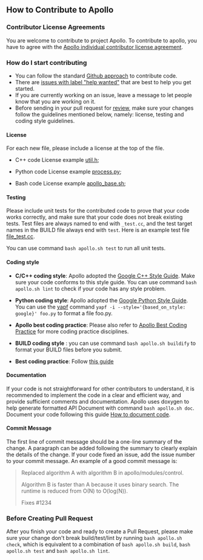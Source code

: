 ## How to Contribute to Apollo

### Contributor License Agreements

You are welcome to contribute to project Apollo. To contribute to apollo, you have to agree with the [Apollo individual contributor license agreement](
                https://gist.githubusercontent.com/startcode/f5ccf8887bfc7727a0ae05bf0d601e30/raw/029a11300e987e34a29a9d247ac30caa7f6741a7/Apollo_Individual_Contributor_License_Agreement).

### How do I start contributing

* You can follow the standard [Github approach](https://help.github.com/articles/using-pull-requests/) to contribute code.
* There are [issues with label "help wanted"](https://github.com/ApolloAuto/apollo/labels/help%20wanted) that are best to help you get started.
* If you are currently working on an issue, leave a message to let people know that you are working on it.
* Before sending in your pull request for
[review](https://github.com/ApolloAuto/apollo/pulls),
make sure your changes follow the guidelines mentioned below, namely: license, testing and coding style guidelines.

#### License

For each new file, please include a license at the top of the file.

* C++ code License example [util.h](modules/common/util/util.h);

* Python code License example [process.py](modules/tools/vehicle_calibration/process.py);

* Bash code License example [apollo_base.sh](scripts/apollo_base.sh);

#### Testing

Please include unit tests for the contributed code to prove that your code works correctly,
and make sure that your code does not break existing tests. Test files are always named to end with `_test.cc`, and the test target names in the BUILD file always end with `test`.
Here is an example test file [file_test.cc](cyber/common/file_test.cc).

You can use command `bash apollo.sh test` to run all unit tests.

#### Coding style

* **C/C++ coding style**: Apollo adopted the [Google C++ Style Guide](https://google.github.io/styleguide/cppguide.html). Make sure your code conforms to this style guide. You can use command `bash apollo.sh lint` to check if your code has any style problem.

* **Python coding style**:  Apollo adopted the [Google Python Style Guide](https://google.github.io/styleguide/pyguide.html). You can use the  [yapf](https://github.com/google/yapf) command `yapf -i --style='{based_on_style: google}' foo.py` to format a file foo.py.

* **Apollo best coding practice**: Please also refer to [Apollo Best Coding Practice](docs/technical_tutorial/best_coding_practice.md) for more coding practice disciplines.

* **BUILD coding style** : you can use command `bash apollo.sh buildify` to format your BUILD files before you submit.

* **Best coding practice**: Follow [this guide](docs/technical_tutorial/best_coding_practice.md)

#### Documentation

If your code is not straightforward for other contributors to understand, it is recommended to implement the code in a clear and efficient way, and provide sufficient comments and documentation.
Apollo uses doxygen to help generate formatted API Document with command `bash apollo.sh doc`.
Document your code following this guide [How to document code](docs/howto/how_to_document_code.md).

#### Commit Message
The first line of commit message should be a one-line summary of the change.
A paragraph can be added following the summary to clearly explain the details of the change.
If your code fixed an issue, add the issue number to your commit message.
An example of a good commit message is:
> Replaced algorithm A with algorithm B in apollo/modules/control.
>
> Algorithm B is faster than A because it uses binary search. The runtime is reduced from O(N) to O(log(N)).
>
> Fixes #1234

### Before Creating Pull Request
After you finish your code and ready to create a Pull Request, please make sure your
change don't break build/test/lint by running `bash apollo.sh check`, which is
equivalent to a combination of `bash apollo.sh build`, `bash apollo.sh test` and
`bash apollo.sh lint`.

